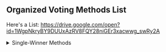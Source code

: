 ## Organized Voting Methods List

Here's a List: https://drive.google.com/open?id=1WgpNkryBY9DUUxAzRV8FQY28niGEr3xacwwg_swRy2A

<details>
<summary>Single-Winner Methods</summary>
	<ul> <li> <details> <summary>Single-Choice</summary></ul></il>
	
	<ul>
		<li>
		<details>
		
		<summary>First-Past-The-Post</summary>
		
		<ul>
			<li>
			First Past The Post (Plurality)
			</li>
		</ul>
		</details>
		</li>
	</ul>
	</details>
	</li>
</ul>
	<ul>
	<li>
	<details>
	
	<summary>Ranked</summary>
	
	</ul>
	</details>
	</li>
	<ul>
	<li>
	<details>
	
	<summary>Cardinal</summary>
		
		</ul>
	</details>
	</li>
</details>

